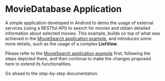 # MovieDatabase Application
A simple application developed in Android to demo the usage of external services (using a RESTful API) to search for movies and obtain detailed information about selected movies. This example, builds on top of what was achieved in the [MovieSearch application example][1], and introduces some more details, such as the usage of a complex **ListView**.

Please refer to the [MovieSearch application example][2] first, following the steps depicted there, and then continue to make the changes proposed here to extend its functionalities.

Go ahead to the step-by-step documentation.

[1]:	https://github.com/pontocom/MovieSearch
[2]:	https://github.com/pontocom/MovieSearch